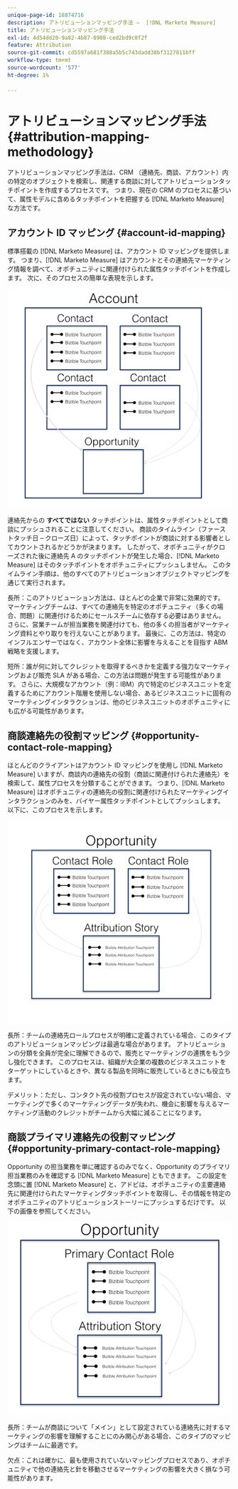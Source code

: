 ```yaml
---
unique-page-id: 18874716
description: アトリビューションマッピング手法 –  [!DNL Marketo Measure]
title: アトリビューションマッピング手法
exl-id: 4d54dd20-9a82-4b87-8908-ced2bd9c0f2f
feature: Attribution
source-git-commit: cd5597a681f388a5b5c743dadd38bf3127811bff
workflow-type: tm+mt
source-wordcount: '577'
ht-degree: 1%

---
```


# アトリビューションマッピング手法 {#attribution-mapping-methodology}

アトリビューションマッピング手法は、CRM （連絡先、商談、アカウント）内の特定のオブジェクトを検索し、関連する商談に対してアトリビューションタッチポイントを作成するプロセスです。 つまり、現在の CRM のプロセスに基づいて、属性モデルに含めるタッチポイントを把握する [!DNL Marketo Measure] な方法です。

## アカウント ID マッピング {#account-id-mapping}

標準搭載の [!DNL Marketo Measure] は、アカウント ID マッピングを提供します。 つまり、[!DNL Marketo Measure] はアカウントとその連絡先マーケティング情報を調べて、オポチュニティに関連付けられた属性タッチポイントを作成します。 次に、そのプロセスの簡単な表現を示します。

![](assets/1-1.png)

連絡先からの **すべてではない** タッチポイントは、属性タッチポイントとして商談にプッシュされることに注意してください。 商談のタイムライン（ファーストタッチ日 – クローズ日）によって、タッチポイントが商談に対する影響者としてカウントされるかどうかが決まります。 したがって、オポチュニティがクローズされた後に連絡先 A のタッチポイントが発生した場合、[!DNL Marketo Measure] はそのタッチポイントをオポチュニティにプッシュしません。 このタイムライン手順は、他のすべてのアトリビューションオブジェクトマッピングを通じて実行されます。

長所：このアトリビューション方法は、ほとんどの企業で非常に効果的です。 マーケティングチームは、すべての連絡先を特定のオポチュニティ（多くの場合、問題）に関連付けるためにセールスチームに依存する必要はありません。 さらに、営業チームが担当業務を関連付けても、他の多くの担当者がマーケティング資料とやり取りを行えないことがあります。 最後に、この方法は、特定のインフルエンサーではなく、アカウント全体に影響を与えることを目指す ABM 戦略を支援します。

短所：誰が何に対してクレジットを取得するべきかを定義する強力なマーケティングおよび販売 SLA がある場合、この方法は問題が発生する可能性があります。 さらに、大規模なアカウント（例：IBM）内で特定のビジネスユニットを定義するためにアカウント階層を使用しない場合、あるビジネスユニットに固有のマーケティングインタラクションは、他のビジネスユニットのオポチュニティにも広がる可能性があります。

## 商談連絡先の役割マッピング {#opportunity-contact-role-mapping}

ほとんどのクライアントはアカウント ID マッピングを使用し [!DNL Marketo Measure] いますが、商談内の連絡先の役割（商談に関連付けられた連絡先）を検索して、属性プロセスを分類することができます。 つまり、[!DNL Marketo Measure] はオポチュニティの連絡先の役割に関連付けられたマーケティングインタラクションのみを、バイヤー属性タッチポイントとしてプッシュします。 以下に、このプロセスを示します。

![](assets/2-1.png)

長所：チームの連絡先ロールプロセスが明確に定義されている場合、このタイプのアトリビューションマッピングは最適な場合があります。 アトリビューションの分類を全員が完全に理解できるので、販売とマーケティングの連携をもう少し強化できます。 このプロセスは、組織が大企業の複数のビジネスユニットをターゲットにしているときや、異なる製品を同時に販売しているときにも役立ちます。

デメリット：ただし、コンタクト先の役割プロセスが設定されていない場合、マーケティングで多くのマーケティングデータが失われ、機会に影響を与えるマーケティング活動のクレジットがチームから大幅に減ることになります。

## 商談プライマリ連絡先の役割マッピング {#opportunity-primary-contact-role-mapping}

Opportunity の担当業務を単に確認するのみでなく、Opportunity のプライマリ担当業務のみを確認する [!DNL Marketo Measure] ともできます。 この設定を念頭に置 [!DNL Marketo Measure] と、アドビは、オポチュニティの主要連絡先に関連付けられたマーケティングタッチポイントを取得し、その情報を特定のオポチュニティのアトリビューションストーリーにプッシュするだけです。 以下の画像を参照してください。

![](assets/3.png)

長所：チームが商談について「メイン」として設定されている連絡先に対するマーケティングの影響を理解することにのみ関心がある場合、このタイプのマッピングはチームに最適です。

欠点：これは確かに、最も使用されていないマッピングプロセスであり、オポチュニティで他の連絡先と針を移動させるマーケティングの影響を大きく損なう可能性があります。
